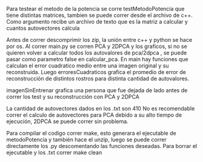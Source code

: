 Para testear el metodo de la potencia se corre testMetodoPotencia que tiene distintas matrices, tambien se puede correr desde el archivo de c++. Como argumento recibe un archivo de texto que es la matriz a calcular y cuantos autovectores calcula

Antes de correr descomprimir los zip, la unión entre c++ y python se hace por os.
Al correr main.py se corren PCA y 2DPCA y los graficos, si no se quieren volver a calcular todos los autovalores de pca/2dpca , se puede pasar como parametro false en calcular_pca. En main hay funciones que calculan el error cuadratico medio entre una imagen original y su reconstruida. Luego erroresCuadraticos grafica el promedio de error de reconstrucción de distintos rostros para distinta cantidad de autovalores.

imagenSinEntrenar grafica una persona que fue dejada de lado antes de correr los test y su reconstrucción con PCA y 2DPCA

La cantidad de autovectores dados en los .txt son 410
No es recomendable correr el calculo de autovectores para PCA debido a su alto tiempo de ejecución, 2DPCA se puede correr sin problema.


Para compilar el codigo correr make, esto generara el ejecutable de metodoPotencia y también hace el unzip, luego se puede correr directamente los .py descomentando las funciones deseadas.
Para borrar el ejecutable y los .txt correr make clean